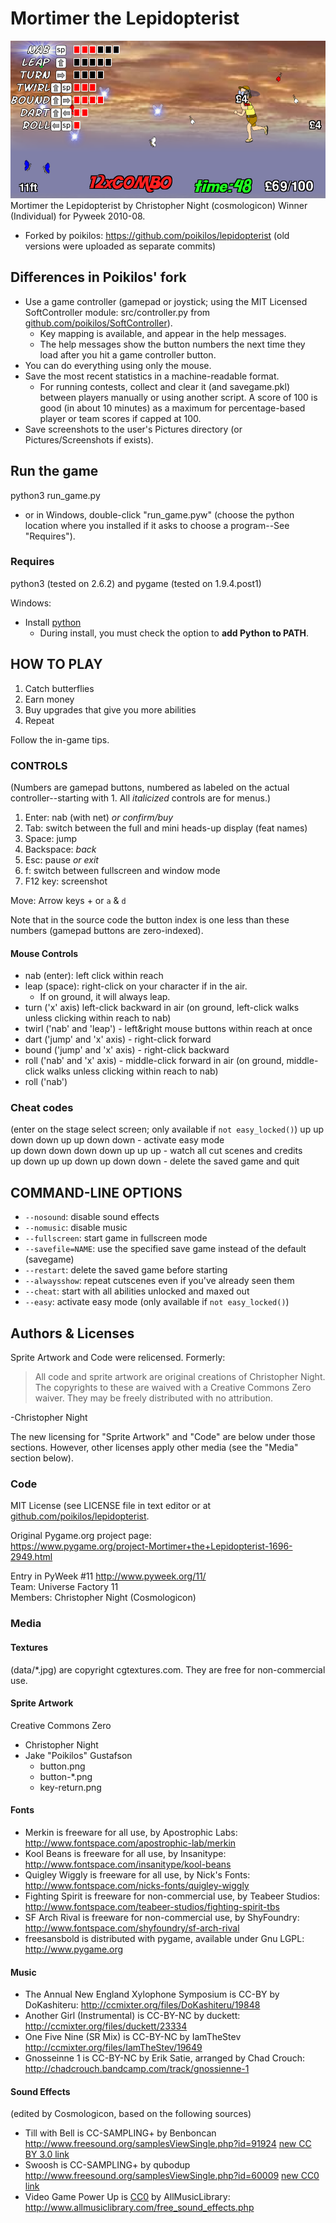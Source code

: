 # Mortimer the Lepidopterist
![screenshot](screenshot.png)
Mortimer the Lepidopterist by Christopher Night (cosmologicon) Winner (Individual) for Pyweek 2010-08.<br/>
- Forked by poikilos: <https://github.com/poikilos/lepidopterist>
  (old versions were uploaded as separate commits)


## Differences in Poikilos' fork
- Use a game controller (gamepad or joystick; using the MIT Licensed SoftController module: src/controller.py from [github.com/poikilos/SoftController](https://github.com/poikilos/SoftController)).
  - Key mapping is available, and appear in the help messages.
  - The help messages show the button numbers the next time they load after you hit a game controller button.
- You can do everything using only the mouse.
- Save the most recent statistics in a machine-readable format.
  - For running contests, collect and clear it (and savegame.pkl) between players manually or using another script.
    A score of 100 is good (in about 10 minutes) as a maximum for percentage-based player or team scores if capped at 100.
- Save screenshots to the user's Pictures directory (or Pictures/Screenshots if exists).

## Run the game
python3 run_game.py
- or in Windows, double-click "run_game.pyw" (choose the python location where you installed if it asks to choose a program--See "Requires").

### Requires
python3 (tested on 2.6.2) and pygame (tested on 1.9.4.post1)

Windows:
- Install [python](https://www.python.org/downloads/)
  - During install, you must check the option to **add Python to PATH**.


## HOW TO PLAY
1. Catch butterflies
2. Earn money
3. Buy upgrades that give you more abilities
4. Repeat

Follow the in-game tips.

### CONTROLS
(Numbers are gamepad buttons, numbered as labeled on the actual controller--starting with 1. All *italicized* controls are for menus.)
1. Enter: nab (with net) *or confirm/buy*
2. Tab: switch between the full and mini heads-up display (feat names)
3. Space: jump
4. Backspace: *back*
5. Esc: pause *or exit*
6. f: switch between fullscreen and window mode
7. F12 key: screenshot

Move: Arrow keys + or `a` & `d`<br/>

Note that in the source code the button index is one less than these numbers (gamepad buttons are zero-indexed).

#### Mouse Controls
- nab (enter): left click within reach
- leap (space): right-click on your character if in the air.
  - If on ground, it will always leap.
- turn ('x' axis) left-click backward in air (on ground, left-click walks unless clicking within reach to nab)
- twirl ('nab' and 'leap') - left&right mouse buttons within reach at once
- dart ('jump' and 'x' axis) - right-click forward
- bound ('jump' and 'x' axis) - right-click backward
- roll ('nab' and 'x' axis) - middle-click forward in air (on ground, middle-click walks unless clicking within reach to nab)
- roll ('nab')

### Cheat codes
(enter on the stage select screen; only available if `not easy_locked()`)
up up down down up up down down - activate easy mode<br/>
up down down down down up up up - watch all cut scenes and credits<br/>
up down up up down up down down - delete the saved game and quit


## COMMAND-LINE OPTIONS
* `--nosound`: disable sound effects
* `--nomusic`: disable music
* `--fullscreen`: start game in fullscreen mode
* `--savefile=NAME`: use the specified save game instead of the default (savegame)
* `--restart`: delete the saved game before starting
* `--alwaysshow`: repeat cutscenes even if you've already seen them
* `--cheat`: start with all abilities unlocked and maxed out
* `--easy`: activate easy mode (only available if `not easy_locked()`)


## Authors & Licenses

Sprite Artwork and Code were relicensed. Formerly:
> All code and sprite artwork are original creations of Christopher Night.
> The copyrights to these are waived with a Creative Commons Zero waiver.
> They may be freely distributed with no attribution.

-Christopher Night

The new licensing for "Sprite Artwork" and "Code" are below under those sections. However, other licenses apply other media (see the "Media" section below).

### Code
MIT License (see LICENSE file in text editor or at [github.com/poikilos/lepidopterist](https://github.com/poikilos/lepidopterist/blob/master/LICENSE).

Original Pygame.org project page:<br/>
<https://www.pygame.org/project-Mortimer+the+Lepidopterist-1696-2949.html><br/>

Entry in PyWeek #11  <http://www.pyweek.org/11/><br/>
Team: Universe Factory 11<br/>
Members: Christopher Night (Cosmologicon)<br/>

### Media

#### Textures
(data/*.jpg) are copyright cgtextures.com.
They are free for non-commercial use.

#### Sprite Artwork
Creative Commons Zero
- Christopher Night
- Jake "Poikilos" Gustafson
  - button.png
  - button-*.png
  - key-return.png

#### Fonts
* Merkin is freeware for all use, by Apostrophic Labs: <http://www.fontspace.com/apostrophic-lab/merkin>
* Kool Beans is freeware for all use, by Insanitype: <http://www.fontspace.com/insanitype/kool-beans>
* Quigley Wiggly is freeware for all use, by Nick's Fonts: <http://www.fontspace.com/nicks-fonts/quigley-wiggly>
* Fighting Spirit is freeware for non-commercial use, by Teabeer Studios: <http://www.fontspace.com/teabeer-studios/fighting-spirit-tbs>
* SF Arch Rival is freeware for non-commercial use, by ShyFoundry: <http://www.fontspace.com/shyfoundry/sf-arch-rival>
* freesansbold is distributed with pygame, available under Gnu LGPL: <http://www.pygame.org>

#### Music
* The Annual New England Xylophone Symposium is CC-BY by DoKashiteru: <http://ccmixter.org/files/DoKashiteru/19848>
* Another Girl (Instrumental) is CC-BY-NC by duckett: <http://ccmixter.org/files/duckett/23334>
* One Five Nine (SR Mix) is CC-BY-NC by IamTheStev <http://ccmixter.org/files/IamTheStev/19649>
* Gnosseinne 1 is CC-BY-NC by Erik Satie, arranged by Chad Crouch: <http://chadcrouch.bandcamp.com/track/gnossienne-1>

#### Sound Effects
(edited by Cosmologicon, based on the following sources)
* Till with Bell is CC-SAMPLING+ by Benboncan <http://www.freesound.org/samplesViewSingle.php?id=91924> [new CC BY 3.0 link](https://freesound.org/people/Benboncan/sounds/91924/)
* Swoosh is CC-SAMPLING+ by qubodup <http://www.freesound.org/samplesViewSingle.php?id=60009> [new CC0 link](https://freesound.org/people/qubodup/sounds/60009/)
* Video Game Power Up is [CC0](https://creativecommons.org/publicdomain/zero/1.0/) by AllMusicLibrary: <http://www.allmusiclibrary.com/free_sound_effects.php>


